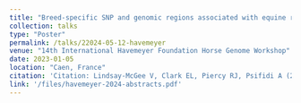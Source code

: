 ```yaml
---
title: "Breed-specific SNP and genomic regions associated with equine recurrent exertional rhabdomyolysis susceptibility overlapped with up- and down-regulatory histone modifications."
collection: talks
type: "Poster"
permalink: /talks/22024-05-12-havemeyer
venue: "14th International Havemeyer Foundation Horse Genome Workshop"
date: 2023-01-05
location: "Caen, France"
citation: 'Citation: Lindsay-McGee V, Clark EL, Piercy RJ, Psifidi A (2024) Poster: Breed-specific SNP and genomic regions associated with equine recurrent exertional rhabdomyolysis susceptibility overlapped with up- and down-regulatory histone modifications. <i>14th International Havemeyer Foundation Horse Genome Workshop </i>'
link: '/files/havemeyer-2024-abstracts.pdf'
---
```

